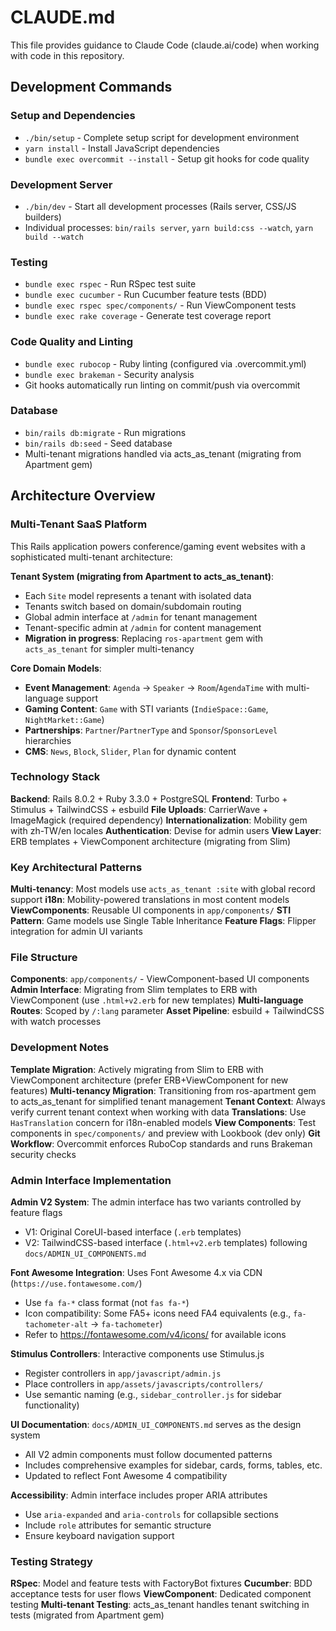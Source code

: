 # CLAUDE.md

This file provides guidance to Claude Code (claude.ai/code) when working with code in this repository.

## Development Commands

### Setup and Dependencies
- `./bin/setup` - Complete setup script for development environment
- `yarn install` - Install JavaScript dependencies
- `bundle exec overcommit --install` - Setup git hooks for code quality

### Development Server
- `./bin/dev` - Start all development processes (Rails server, CSS/JS builders)
- Individual processes: `bin/rails server`, `yarn build:css --watch`, `yarn build --watch`

### Testing
- `bundle exec rspec` - Run RSpec test suite
- `bundle exec cucumber` - Run Cucumber feature tests (BDD)
- `bundle exec rspec spec/components/` - Run ViewComponent tests
- `bundle exec rake coverage` - Generate test coverage report

### Code Quality and Linting
- `bundle exec rubocop` - Ruby linting (configured via .overcommit.yml)
- `bundle exec brakeman` - Security analysis
- Git hooks automatically run linting on commit/push via overcommit

### Database
- `bin/rails db:migrate` - Run migrations
- `bin/rails db:seed` - Seed database
- Multi-tenant migrations handled via acts_as_tenant (migrating from Apartment gem)

## Architecture Overview

### Multi-Tenant SaaS Platform
This Rails application powers conference/gaming event websites with a sophisticated multi-tenant architecture:

**Tenant System (migrating from Apartment to acts_as_tenant)**:
- Each `Site` model represents a tenant with isolated data
- Tenants switch based on domain/subdomain routing
- Global admin interface at `/admin` for tenant management
- Tenant-specific admin at `/admin` for content management
- **Migration in progress**: Replacing `ros-apartment` gem with `acts_as_tenant` for simpler multi-tenancy

**Core Domain Models**:
- **Event Management**: `Agenda` → `Speaker` → `Room`/`AgendaTime` with multi-language support
- **Gaming Content**: `Game` with STI variants (`IndieSpace::Game`, `NightMarket::Game`)
- **Partnerships**: `Partner`/`PartnerType` and `Sponsor`/`SponsorLevel` hierarchies
- **CMS**: `News`, `Block`, `Slider`, `Plan` for dynamic content

### Technology Stack

**Backend**: Rails 8.0.2 + Ruby 3.3.0 + PostgreSQL
**Frontend**: Turbo + Stimulus + TailwindCSS + esbuild
**File Uploads**: CarrierWave + ImageMagick (required dependency)
**Internationalization**: Mobility gem with zh-TW/en locales
**Authentication**: Devise for admin users
**View Layer**: ERB templates + ViewComponent architecture (migrating from Slim)

### Key Architectural Patterns

**Multi-tenancy**: Most models use `acts_as_tenant :site` with global record support
**i18n**: Mobility-powered translations in most content models
**ViewComponents**: Reusable UI components in `app/components/`
**STI Pattern**: Game models use Single Table Inheritance
**Feature Flags**: Flipper integration for admin UI variants

### File Structure

**Components**: `app/components/` - ViewComponent-based UI components
**Admin Interface**: Migrating from Slim templates to ERB with ViewComponent (use `.html+v2.erb` for new templates)
**Multi-language Routes**: Scoped by `/:lang` parameter
**Asset Pipeline**: esbuild + TailwindCSS with watch processes

### Development Notes

**Template Migration**: Actively migrating from Slim to ERB with ViewComponent architecture (prefer ERB+ViewComponent for new features)
**Multi-tenancy Migration**: Transitioning from ros-apartment gem to acts_as_tenant for simplified tenant management
**Tenant Context**: Always verify current tenant context when working with data
**Translations**: Use `HasTranslation` concern for i18n-enabled models
**View Components**: Test components in `spec/components/` and preview with Lookbook (dev only)
**Git Workflow**: Overcommit enforces RuboCop standards and runs Brakeman security checks

### Admin Interface Implementation

**Admin V2 System**: The admin interface has two variants controlled by feature flags
- V1: Original CoreUI-based interface (`.erb` templates)
- V2: TailwindCSS-based interface (`.html+v2.erb` templates) following `docs/ADMIN_UI_COMPONENTS.md`

**Font Awesome Integration**: Uses Font Awesome 4.x via CDN (`https://use.fontawesome.com/`)
- Use `fa fa-*` class format (not `fas fa-*`)
- Icon compatibility: Some FA5+ icons need FA4 equivalents (e.g., `fa-tachometer-alt` → `fa-tachometer`)
- Refer to https://fontawesome.com/v4/icons/ for available icons

**Stimulus Controllers**: Interactive components use Stimulus.js
- Register controllers in `app/javascript/admin.js`
- Place controllers in `app/assets/javascripts/controllers/`
- Use semantic naming (e.g., `sidebar_controller.js` for sidebar functionality)

**UI Documentation**: `docs/ADMIN_UI_COMPONENTS.md` serves as the design system
- All V2 admin components must follow documented patterns
- Includes comprehensive examples for sidebar, cards, forms, tables, etc.
- Updated to reflect Font Awesome 4 compatibility

**Accessibility**: Admin interface includes proper ARIA attributes
- Use `aria-expanded` and `aria-controls` for collapsible sections
- Include `role` attributes for semantic structure
- Ensure keyboard navigation support

### Testing Strategy

**RSpec**: Model and feature tests with FactoryBot fixtures
**Cucumber**: BDD acceptance tests for user flows
**ViewComponent**: Dedicated component testing
**Multi-tenant Testing**: acts_as_tenant handles tenant switching in tests (migrated from Apartment gem)